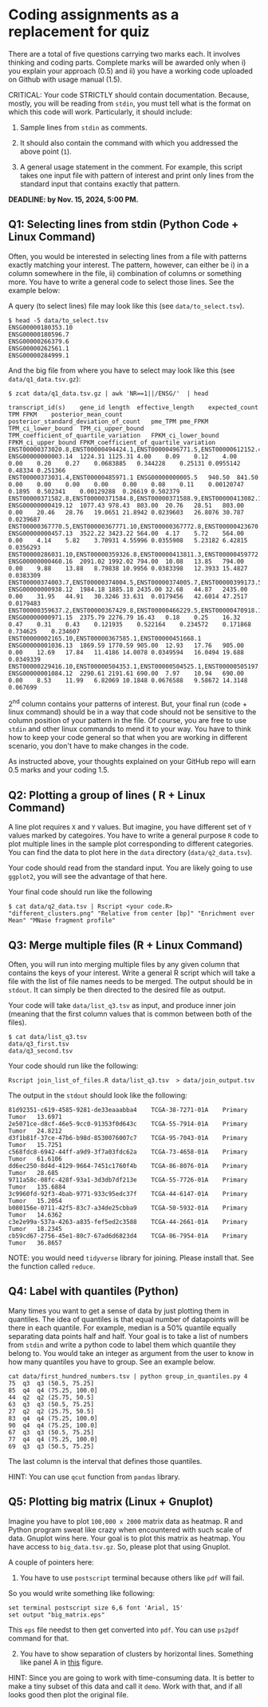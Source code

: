 # Coding assignments as a replacement for quiz

There are a total of five questions carrying two marks each. It involves thinking and coding parts. Complete marks will be awarded only when i)  you explain your approach (0.5) and ii) you have a working code uploaded on Github with usage manual (1.5). 

CRITICAL: Your code STRICTLY should contain documentation. Because, mostly, you will be reading from `stdin`, you must tell what is the format on which this code will work. Particularly, it should include:

1. Sample lines from `stdin` as comments. 

2. It should also contain the command with which you addressed the above point (`1`). 

3. A general usage statement in the comment. For example, this script takes one input file with pattern of interest and print only lines from the standard input that contains exactly that pattern.

**DEADLINE: by Nov. 15, 2024, 5:00 PM.**

## Q1: Selecting lines from stdin (Python Code + Linux Command)

Often, you would be interested in selecting lines from a file with patterns
exactly matching your interest. The pattern, however, can either be i) in a
column somewhere in the file, ii) combination of columns or something more. You
have to write a general code to select those lines. See the example below:

A query (to select lines) file may look like this (see `data/to_select.tsv`).

```
$ head -5 data/to_select.tsv
ENSG00000180353.10
ENSG00000180596.7
ENSG00000266379.6
ENSG00000262561.1
ENSG00000284999.1
```

And the big file from where you have to select may look like this (see `data/q1_data.tsv.gz`):

```
$ zcat data/q1_data.tsv.gz | awk 'NR==1||/ENSG/'  | head 

transcript_id(s)	gene_id	length	effective_length	expected_count	TPM	FPKM	posterior_mean_count	posterior_standard_deviation_of_count	pme_TPM	pme_FPKM	TPM_ci_lower_bound	TPM_ci_upper_bound	TPM_coefficient_of_quartile_variation	FPKM_ci_lower_bound	FPKM_ci_upper_bound	FPKM_coefficient_of_quartile_variation
ENST00000373020.8,ENST00000494424.1,ENST00000496771.5,ENST00000612152.4,ENST00000614008.4	ENSG00000000003.14	1224.31	1125.31	4.00	0.09	0.12	4.00	0.00	0.20	0.27	0.0683885	0.344228	0.25131	0.0955142	0.48334	0.251366
ENST00000373031.4,ENST00000485971.1	ENSG00000000005.5	940.50	841.50	0.00	0.00	0.00	0.00	0.00	0.08	0.11	0.00120747	0.1895	0.502341	0.00129288	0.26619	0.502379
ENST00000371582.8,ENST00000371584.8,ENST00000371588.9,ENST00000413082.1,ENST00000466152.5,ENST00000494752.1	ENSG00000000419.12	1077.43	978.43	803.00	20.76	28.51	803.00	0.00	20.46	28.76	19.0651	21.8942	0.0239603	26.8076	30.787	0.0239687
ENST00000367770.5,ENST00000367771.10,ENST00000367772.8,ENST00000423670.1,ENST00000470238.1	ENSG00000000457.13	3522.22	3423.22	564.00	4.17	5.72	564.00	0.00	4.14	5.82	3.70931	4.55996	0.0355908	5.23182	6.42815	0.0356293
ENST00000286031.10,ENST00000359326.8,ENST00000413811.3,ENST00000459772.5,ENST00000466580.6,ENST00000472795.5,ENST00000481744.5,ENST00000496973.5,ENST00000498289.5	ENSG00000000460.16	2091.02	1992.02	794.00	10.08	13.85	794.00	0.00	9.88	13.88	8.79838	10.9956	0.0383398	12.3933	15.4827	0.0383309
ENST00000374003.7,ENST00000374004.5,ENST00000374005.7,ENST00000399173.5,ENST00000457296.5,ENST00000468038.1,ENST00000475472.5	ENSG00000000938.12	1984.18	1885.18	2435.00	32.68	44.87	2435.00	0.00	31.95	44.91	30.3246	33.631	0.0179456	42.6014	47.2517	0.0179483
ENST00000359637.2,ENST00000367429.8,ENST00000466229.5,ENST00000470918.1,ENST00000496761.1,ENST00000630130.2	ENSG00000000971.15	2375.79	2276.79	16.43	0.18	0.25	16.32	0.47	0.31	0.43	0.121935	0.522164	0.234572	0.171868	0.734625	0.234607
ENST00000002165.10,ENST00000367585.1,ENST00000451668.1	ENSG00000001036.13	1869.59	1770.59	905.00	12.93	17.76	905.00	0.00	12.69	17.84	11.4186	14.0078	0.0349594	16.0494	19.688	0.0349339
ENST00000229416.10,ENST00000504353.1,ENST00000504525.1,ENST00000505197.1,ENST00000505294.5,ENST00000509541.5,ENST00000510837.5,ENST00000513939.6,ENST00000514004.5,ENST00000514373.3,ENST00000514933.2,ENST00000515580.1,ENST00000616923.5,ENST00000643939.1,ENST00000650454.1	ENSG00000001084.12	2290.61	2191.61	690.00	7.97	10.94	690.00	0.00	8.53	11.99	6.82069	10.1848	0.0676588	9.58672	14.3148	0.067699
```

2<sup>nd</sup> column contains your patterns of interest. But, your final run (code + linux command) should be in a way that code should not be sensitive to the column position of your pattern in the file. Of course, you are free to use `stdin` and other linux commands to mend it to your way. You have to think how to keep your code general so that when you are working in different scenario, you don't have to make changes in the code.

As instructed above, your thoughts explained on your GitHub repo will earn 0.5 marks and your coding 1.5. 


## Q2: Plotting a group of lines  ( R + Linux Command) 

A line plot requires `X` and `Y` values. But imagine, you have different set of `Y` values marked by categoires. You have to write a general purpose `R` code to plot multiple lines in the sample plot corresponding to different categories. You can find the data to plot here in the `data` directory (`data/q2_data.tsv`). 

Your code should read from the standard input. You are likely going to use `ggplot2`, you will see the advantage of that here.

Your final code should run like the following
```
$ cat data/q2_data.tsv | Rscript <your code.R> "different_clusters.png" "Relative from center [bp]" "Enrichment over Mean" "MNase fragment profile" 
```


## Q3: Merge multiple files (R + Linux Command)

Often, you will run into merging multiple files by any given column that contains the keys of your interest. Write a general R script which will take a file with the list of file names needs to be merged. The output should be in `stdout`. It can simply be then directed to the desired file as output. 

Your code will take `data/list_q3.tsv` as input, and produce inner join (meaning that the first column values that is common between both of the files).

```
$ cat data/list_q3.tsv 
data/q3_first.tsv
data/q3_second.tsv
```

Your code should run like the following:

```
Rscript join_list_of_files.R data/list_q3.tsv  > data/join_output.tsv
```

The output in the `stdout` should look like the following:

```
81d92351-c619-4585-9281-de33eaaabba4	TCGA-38-7271-01A	Primary Tumor	13.6971
2e5071ce-d8cf-46e5-9cc0-91353f0d643c	TCGA-55-7914-01A	Primary Tumor	24.8212
d3f1b81f-37ce-47b6-b98d-8530076007c7	TCGA-95-7043-01A	Primary Tumor	15.7251
c568fdc8-6942-44ff-a9d9-3f7a03fdc62a	TCGA-73-4658-01A	Primary Tumor	61.6106
dd6ec250-8d4d-4129-9664-7451c1760f4b	TCGA-86-8076-01A	Primary Tumor	28.685
9711a58c-08fc-428f-93a1-3d3db7df213e	TCGA-55-7726-01A	Primary Tumor	135.6884
3c9960fd-92f3-4bab-9771-933c95edc37f	TCGA-44-6147-01A	Primary Tumor	15.2054
b080156e-0711-42f5-83c7-a34de25cbba9	TCGA-50-5932-01A	Primary Tumor	14.6362
c3e2e99a-537a-4263-a835-fef5ed2c3588	TCGA-44-2661-01A	Primary Tumor	18.2345
cb59cd67-2756-45e1-80c7-67ad6d6823d4	TCGA-86-7954-01A	Primary Tumor	36.8657
```

NOTE: you would need `tidyverse` library for joining. Please install that. See the function called `reduce`. 

## Q4: Label with quantiles  (Python)

Many times you want to get a sense of data by just plotting them in quantiles.
The idea of quantiles is that equal number of datapoints will be there in each
quantile. For example, median is a 50% quantile equally separating data points
half and half. Your goal is to take a list of numbers from `stdin` and write a
python code to label them which quantile they belong to. You would take an
integer as argument from the user to know in how many quantiles you have to
group. See an example below. 

```
cat data/first_hundred_numbers.tsv | python group_in_quantiles.py 4 
75	q3	q3 (50.5, 75.25]
85	q4	q4 (75.25, 100.0]
44	q2	q2 (25.75, 50.5]
63	q3	q3 (50.5, 75.25]
27	q2	q2 (25.75, 50.5]
83	q4	q4 (75.25, 100.0]
90	q4	q4 (75.25, 100.0]
67	q3	q3 (50.5, 75.25]
77	q4	q4 (75.25, 100.0]
69	q3	q3 (50.5, 75.25]
```

The last column is the interval that defines those quantiles.

HINT: You can use `qcut` function from `pandas` library. 

## Q5: Plotting big matrix (Linux + Gnuplot)

Imagine you have to plot `100,000 x 2000` matrix data as heatmap. R and Python program sweat like crazy when encountered with such scale of data. Gnuplot wins here. Your goal is to plot this matrix as heatmap. You have access to `big_data.tsv.gz`. So, please plot that using Gnuplot. 

A couple of pointers here: 

1. You have to use `postscript` terminal because others like `pdf` will fail.

So you would write something like following: 
```
set terminal postscript size 6,6 font 'Arial, 15'
set output "big_matrix.eps"
```

This `eps` file needst to then get converted into `pdf`. You can use `ps2pdf` command for that. 


2. You have to show separation of clusters by horizontal lines. Something like panel A in [this](https://www.science.org/cms/10.1126/sciadv.abm4358/asset/a75483e1-f1ca-4c31-8977-d1938e5efd1c/assets/images/large/sciadv.abm4358-f2.jpg) figure.

HINT: Since you are going to work with time-consuming data. It is better to make a tiny subset of this data and call it `demo`. Work with that, and if all looks good then plot the original file. 



